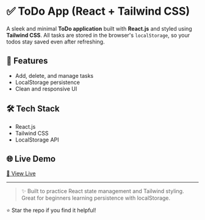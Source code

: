 # ✅ ToDo App (React + Tailwind CSS)

A sleek and minimal **ToDo application** built with **React.js** and styled using **Tailwind CSS**. All tasks are stored in the browser's `localStorage`, so your todos stay saved even after refreshing.

## 🚀 Features
- Add, delete, and manage tasks
- LocalStorage persistence
- Clean and responsive UI

## 🛠️ Tech Stack
- React.js
- Tailwind CSS
- LocalStorage API

## 🌐 Live Demo
[🔗 View Live](https://todo-list-app-jet-seven.vercel.app/)

---

> ✨ Built to practice React state management and Tailwind styling. Great for beginners learning persistence with localStorage.

⭐ Star the repo if you find it helpful!
